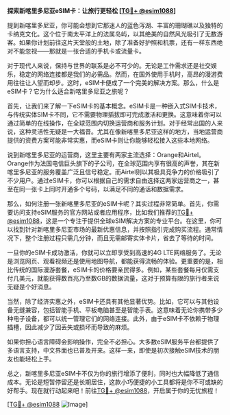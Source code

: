 **探索新喀里多尼亚eSIM卡：让旅行更轻松 [[TG💪+ @esim1088](https://t.me/s/esim1088)]**

提到新喀里多尼亚，你可能会想到它那迷人的蓝色泻湖、丰富的珊瑚礁以及独特的卡纳克文化。这个位于南太平洋上的法属岛屿，以其绝美的自然风光吸引了无数游客。如果你计划前往这片天堂般的土地，除了准备好护照和机票，还有一样东西绝对不能忽视——那就是一张合适的手机卡或流量卡。

对于现代人来说，保持与世界的联系是必不可少的。无论是工作需求还是社交娱乐，稳定的网络连接都是我们的必需品。然而，在国外使用手机时，高昂的漫游费用往往让人望而却步。这时，eSIM卡便成了一个完美的解决方案。那么，什么是eSIM卡？它为什么适合新喀里多尼亚之旅呢？

首先，让我们来了解一下eSIM卡的基本概念。eSIM卡是一种嵌入式SIM卡技术，与传统实体SIM卡不同，它不需要物理插拔即可完成激活和更换。这意味着你可以通过简单的在线操作，在全球范围内切换运营商和服务计划。对于经常出国的人来说，这种灵活性无疑是一大福音。尤其在像新喀里多尼亚这样的地方，当地运营商提供的资费方案可能非常实惠，而eSIM卡则让你能够轻松接入这些本地网络。

说到新喀里多尼亚的运营商，这里主要有两家主流选择：Orange和Airtel。Orange作为法国电信巨头旗下的子公司，在全球范围内享有很高的声誉，其在新喀里多尼亚的服务覆盖广泛且信号稳定。而Airtel则以其极具竞争力的价格吸引了不少用户。通过eSIM卡，你可以根据自己的需求自由选择这两家运营商之一，甚至在同一张卡上同时开通多个号码，以满足不同的通话和数据需求。

那么，如何注册一张新喀里多尼亚的eSIM卡呢？其实过程非常简单。首先，你需要访问支持eSIM服务的官方网站或者应用程序，比如我们推荐的[TG💪+ @esim1088](https://t.me/s/esim1088)，这是一个专注于提供全球eSIM解决方案的专业平台。在这里，你可以找到针对新喀里多尼亚市场的最新优惠信息，并按照指引完成购买流程。通常情况下，整个注册过程只需几分钟，而且无需邮寄实体卡片，省去了等待的时间。

一旦你的eSIM卡成功激活，你就可以立即享受到高速的4G LTE网络服务了。无论是浏览网页、观看视频还是使用地图导航，都能获得流畅的体验。更重要的是，相比传统的国际漫游套餐，eSIM卡的价格要亲民得多。例如，某些套餐每月仅需支付几美元，就能获得数百兆乃至数GB的数据流量，这对于预算有限的旅行者来说无疑是个好消息。

当然，除了经济实惠之外，eSIM卡还具有其他显著优势。比如，它可以与其他设备无缝兼容，包括智能手机、平板电脑甚至是智能手表。这意味着无论你携带多少种电子设备，都可以统一管理它们的网络连接。此外，由于eSIM卡不依赖于物理插槽，因此减少了因丢失或损坏而导致的麻烦。

如果你担心语言障碍会影响操作，完全不必担心。大多数eSIM服务平台都提供了多语言支持，中文界面也已普及开来。这样一来，即使是初次接触eSIM技术的朋友也能轻松上手。

总之，新喀里多尼亚eSIM卡不仅为你的旅行增添了便利，同时也大幅降低了通信成本。无论是短暂停留还是长期居住，这款小巧便捷的小工具都将是你不可或缺的好帮手。现在就行动起来吧！前往[TG💪+ @esim1088](https://t.me/s/esim1088)，开启属于你的无忧旅程！

[[TG💪+ @esim1088](https://t.me/s/esim1088) ![Image](https://i.postimg.cc/4NQfJmqS/Snipaste-2025-05-13-00-14-12.png)]